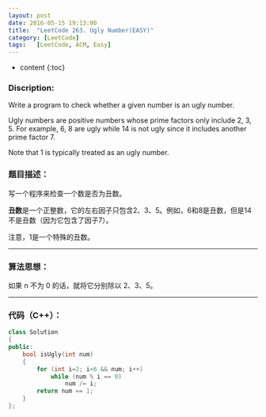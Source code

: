 ```yaml
---
layout: post
date: 2016-05-15 19:13:00
title:  "LeetCode 263. Ugly Number(EASY)"
category: [LeetCode]
tags:   [LeetCode, ACM, Easy]
---
```


* content
{:toc}

### Discription:

Write a program to check whether a given number is an ugly number.

Ugly numbers are positive numbers whose prime factors only include 2, 3, 5. For example, 6, 8 are ugly while 14 is not ugly since it includes another prime factor 7.

Note that 1 is typically treated as an ugly number.

### 题目描述：

写一个程序来检查一个数是否为丑数。

**丑数**是一个正整数，它的左右因子只包含2、3、5。例如，6和8是丑数，但是14不是丑数（因为它包含了因子7）。

注意，1是一个特殊的丑数。

---

### 算法思想：

如果 n 不为 0 的话，就将它分别除以 2、3、5。

---

### 代码（C++）：

```cpp
class Solution
{
public:
    bool isUgly(int num)
    {
        for (int i=2; i<6 && num; i++)
            while (num % i == 0)
                num /= i;
        return num == 1;
    }
};

```

